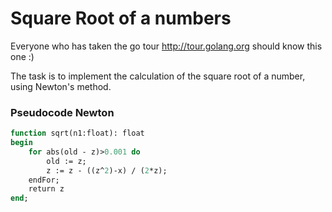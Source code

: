 # Square Root of a numbers

Everyone who has taken the go tour http://tour.golang.org should know this one :)

The task is to implement the calculation of the square root of a number, using Newton's method.

### Pseudocode Newton
```pascal
function sqrt(n1:float): float
begin
	for abs(old - z)>0.001 do
		old := z;
		z := z - ((z^2)-x) / (2*z);
	endFor;
	return z
end;	
```